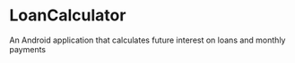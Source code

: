 # LoanCalculator
An Android application that calculates future interest on loans and monthly payments
